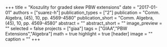 +++
title = "Koszulity for graded skew PBW extensions"
date = "2017-01-01"
authors = ["suarez-h"]
publication_types = ["2"]
publication = "Comm.  Algebra, (45), 10, pp. 4569-4580"
publication_short = "Comm.  Algebra, (45), 10, pp. 4569-4580"
abstract = ""
abstract_short = ""
image_preview = ""
selected = false
projects = ["giaa"]
tags = ["GIAA","PBW Extensions","Algebra"]
math = true
highlight = true
[header]
image = ""
caption = ""
+++
